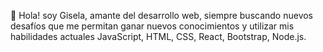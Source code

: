 👋 Hola! soy Gisela, amante del desarrollo web, siempre buscando nuevos desafíos que me permitan ganar nuevos conocimientos y utilizar mis habilidades actuales JavaScript, HTML, CSS, React, Bootstrap, Node.js.

<!---
giselaDandrea/giselaDandrea is a ✨ special ✨ repository because its `README.md` (this file) appears on your GitHub profile.
You can click the Preview link to take a look at your changes.
--->
